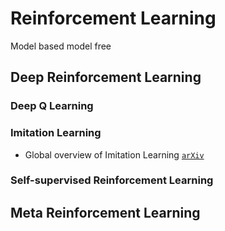 # Reinforcement Learning

Model based model free

## Deep Reinforcement Learning

### Deep Q Learning

### Imitation Learning

* Global overview of Imitation Learning [`arXiv`](https://arxiv.org/abs/1801.06503)

### Self-supervised Reinforcement Learning

## Meta Reinforcement Learning
